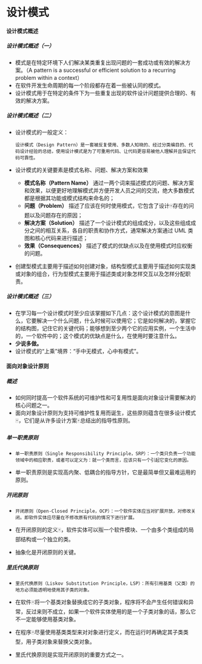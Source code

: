 # 设计模式

#### 设计模式概述

##### 设计模式概述（一）

- 模式是在特定环境下人们解决某类重复出现问题的一套成功或有效的解决方案。（A pattern is a successful or efficient solution to a recurring problem within a context）
- 在软件开发生命周期的每一个阶段都存在着一些被认同的模式。
- 设计模式用于在特定的条件下为一些重复出现的软件设计问题提供合理的、有效的解决方案。

##### 设计模式概述（二）

- 设计模式的一般定义：

  ```
  设计模式（Design Pattern）是一套被反复使用、多数人知晓的、经过分类编目的、代码设计经验的总结，使用设计模式是为了可重用代码、让代码更容易被他人理解并且保证代码可靠性。
  ```

- 设计模式的关键要素是模式名称、问题、解决方案和效果

  - **模式名称（Pattern Name）** 通过一两个词来描述模式的问题、解决方案和效果，以便更好地理解模式并方便开发人员之间的交流，绝大多数模式都是根据其功能或模式结构来命名的；
  - **问题（Problem）** 描述了应该在何时使用模式，它包含了设计🀄️存在的问题以及问题存在的原因；
  - **解决方案（Solution）** 描述了一个设计模式的组成成分，以及这些组成成分之间的相互关系，各自的职责和协作方式，通常解决方案通过 UML 类图和核心代码来进行描述；
  - **效果（Consequences）** 描述了模式的优缺点以及在使用模式时应权衡的问题。

- 创建型模式主要用于描述如何创建对象，结构型模式主要用于描述如何实现类或对象的组合，行为型模式主要用于描述类或对象怎样交互以及怎样分配职责。

##### 设计模式概述（三）

- 在学习每一个设计模式时至少应该掌握如下几点：这个设计模式的意图是什么，它要解决一个什么问题，什么时候可以使用它；它是如何解决的，掌握它的结构图，记住它的关键代码；能够想到至少两个它的应用实例，一个生活中的，一个软件中的；这个模式的优缺点是什么，在使用时要注意什么。
- **少说多做。**
- 设计模式的“上乘”境界：“手中无模式，心中有模式”。

#### 面向对象设计原则

##### 概述

- 如何同时提高一个软件系统的可维护性和可复用性是面向对象设计需要解决的核心问题之一。
- 面向对象设计原则为支持可维护性复用而诞生，这些原则蕴含在很多设计模式🀄️，它们是从许多设计方案🀄️总结出的指导性原则。

##### 单一职责原则

- ```
  单一职责原则（Single Responsibility Principle，SRP）：一个类只负责一个功能领域中的相应职责，或者可以定义为：就一个类而言，应该只有一个引起它变化的原因。
  ```

- 单一职责原则是实现高内聚、低耦合的指导方针，它是最简单但又最难运用的原则。

##### 开闭原则

- ```
  开闭原则（Open-Closed Principle，OCP）：一个软件实体应当对扩展开放，对修改关闭。即软件实体应尽量在不修改原有代码的情况下进行扩展。
  ```

- 在开闭原则的定义🀄️，软件实体可以🈯️一个软件模块、一个由多个类组成的局部结构或一个独立的类。

- 抽象化是开闭原则的关键。

##### 里氏代换原则

- ```
  里氏代换原则（Liskov Substitution Principle，LSP）：所有引用基类（父类）的地方必须能透明地使用其子类的对象。
  ```

- 在软件🀄️将一个基类对象替换成它的子类对象，程序将不会产生任何错误和异常，反过来则不成立，如果一个软件实体使用的是一个子类对象的话，那么它不一定能够使用基类对象。

- 在程序🀄️尽量使用基类类型来对对象进行定义，而在运行时再确定其子类类型，用子类对象来替换父类对象。

- 里氏代换原则是实现开闭原则的重要方式之一。